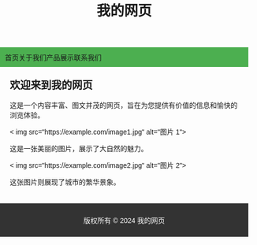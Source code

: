<!DOCTYPE html>
<html lang="en">

<head>
  <meta charset="UTF-8">
  <meta http-equiv="X-UA-Compatible" content="IE=edge">
  <meta name="viewport" content="width=device-width, initial-scale=1.0">
  <title>我的网页</title>
  <style>
    body {
      font-family: Arial, sans-serif;
      margin: 0;
      padding: 0;
    }

    header {
      background-color: #333;
      color: #fff;
      padding: 20px;
    }

    header h1 {
      margin: 0;
    }

    nav {
      background-color: #4CAF50;
      padding: 10px;
    }

    nav ul {
      list-style-type: none;
      margin: 0;
      padding: 0;
      overflow: hidden;
    }

    nav ul li {
      float: left;
    }

    nav ul li a {
      display: block;
      color: #fff;
      text-decoration: none;
      padding: 10px 20px;
    }

    nav ul li a:hover {
      background-color: #388e3c;
    }

    section {
      padding: 20px;
    }

    section h2 {
      margin-top: 0;
    }

    img {
      max-width: 100%;
      height: auto;
    }

    footer {
      background-color: #333;
      color: #fff;
      padding: 10px;
      text-align: center;
    }
  </style>
</head>

<body>
  <header>
    <h1>我的网页</h1>
  </header>
  <nav>
    <ul>
      <li>首页</li>
      <li>关于我们</li>
      <li>产品展示</li>
      <li>联系我们</li>
    </ul>
  </nav>
  <section>
    <h2>欢迎来到我的网页</h2>
    <p>这是一个内容丰富、图文并茂的网页，旨在为您提供有价值的信息和愉快的浏览体验。</p >
    < img src="https://example.com/image1.jpg" alt="图片 1">
    <p>这是一张美丽的图片，展示了大自然的魅力。</p >
    < img src="https://example.com/image2.jpg" alt="图片 2">
    <p>这张图片则展现了城市的繁华景象。</p >
  </section>
  <footer>
    <p>版权所有 &copy; 2024 我的网页</p >
  </footer>
</body>

</html>
